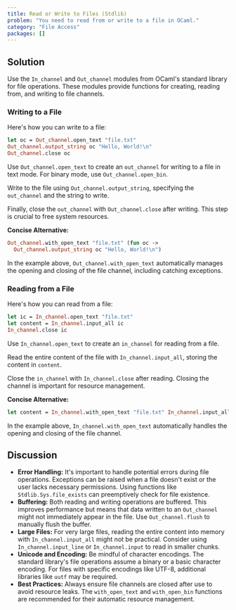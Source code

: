 ```yaml
---
title: Read or Write to Files (Stdlib)
problem: "You need to read from or write to a file in OCaml."
category: "File Access"
packages: []
---
```


## Solution

Use the `In_channel` and `Out_channel` modules from OCaml's standard library for file operations. These modules provide functions for creating, reading from, and writing to file channels.

### Writing to a File

Here's how you can write to a file:

```ocaml
let oc = Out_channel.open_text "file.txt"
Out_channel.output_string oc "Hello, World!\n"
Out_channel.close oc
```

Use `Out_channel.open_text` to create an `out_channel` for writing to a file in text mode. For binary mode, use `Out_channel.open_bin`.

Write to the file using `Out_channel.output_string`, specifying the `out_channel` and the string to write.

Finally, close the `out_channel` with `Out_channel.close` after writing. This step is crucial to free system resources.

**Concise Alternative:**
```ocaml
Out_channel.with_open_text "file.txt" (fun oc ->
  Out_channel.output_string oc "Hello, World!\n")
```
In the example above, `Out_channel.with_open_text` automatically manages the opening and closing of the file channel, including catching exceptions.

### Reading from a File

Here's how you can read from a file:

```ocaml
let ic = In_channel.open_text "file.txt"
let content = In_channel.input_all ic
In_channel.close ic
```
Use `In_channel.open_text` to create an `in_channel` for reading from a file.

Read the entire content of the file with `In_channel.input_all`, storing the content in `content`.

Close the `in_channel` with `In_channel.close` after reading. Closing the channel is important for resource management.

**Concise Alternative:**
```ocaml
let content = In_channel.with_open_text "file.txt" In_channel.input_all
```
In the example above, `In_channel.with_open_text` automatically handles the opening and closing of the file channel.

## Discussion

- **Error Handling:** It's important to handle potential errors during file operations. Exceptions can be raised when a file doesn't exist or the user lacks necessary permissions. Using functions like `Stdlib.Sys.file_exists` can preemptively check for file existence.
- **Buffering:** Both reading and writing operations are buffered. This improves performance but means that data written to an `Out_channel` might not immediately appear in the file. Use `Out_channel.flush` to manually flush the buffer.
- **Large Files:** For very large files, reading the entire content into memory with `In_channel.input_all` might not be practical. Consider using `In_channel.input_line` or `In_channel.input` to read in smaller chunks.
- **Unicode and Encoding:** Be mindful of character encodings. The standard library's file operations assume a binary or a basic character encoding. For files with specific encodings like UTF-8, additional libraries like `uutf` may be required.
- **Best Practices:** Always ensure file channels are closed after use to avoid resource leaks. The `with_open_text` and `with_open_bin` functions are recommended for their automatic resource management.
